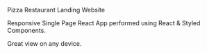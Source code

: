 Pizza Restaurant Landing Website

Responsive Single Page React App performed using React & Styled Components.

Great view on any device.


